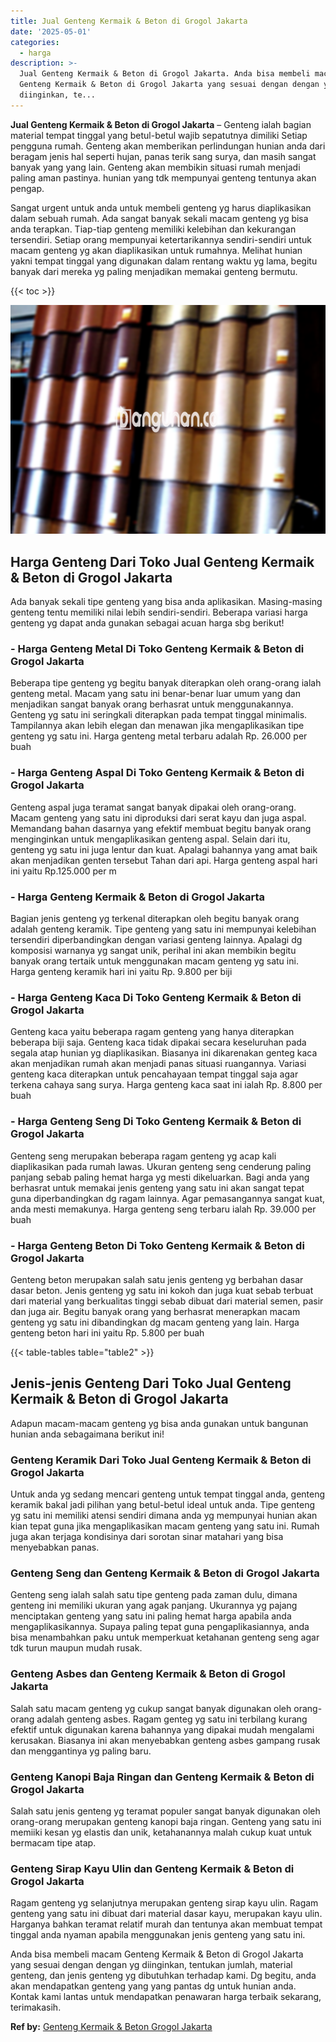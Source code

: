 ```yaml
---
title: Jual Genteng Kermaik & Beton di Grogol Jakarta
date: '2025-05-01'
categories:
  - harga
description: >-
  Jual Genteng Kermaik & Beton di Grogol Jakarta. Anda bisa membeli macam
  Genteng Kermaik & Beton di Grogol Jakarta yang sesuai dengan dengan yg
  diinginkan, te...
---
```


**Jual Genteng Kermaik & Beton di Grogol Jakarta** – Genteng ialah bagian material tempat tinggal yang betul-betul wajib sepatutnya dimiliki Setiap pengguna rumah. Genteng akan memberikan perlindungan hunian anda dari beragam jenis hal seperti hujan, panas terik sang surya, dan masih sangat banyak yang yang lain. Genteng akan membikin situasi rumah menjadi paling aman pastinya. hunian yang tdk mempunyai genteng tentunya akan pengap.

Sangat urgent untuk anda untuk membeli genteng yg harus diaplikasikan dalam sebuah rumah. Ada sangat banyak sekali macam genteng yg bisa anda terapkan. Tiap-tiap genteng memiliki kelebihan dan kekurangan tersendiri. Setiap orang mempunyai ketertarikannya sendiri-sendiri untuk macam genteng yg akan diaplikasikan untuk rumahnya. Melihat hunian yakni tempat tinggal yang digunakan dalam rentang waktu yg lama, begitu banyak dari mereka yg paling menjadikan memakai genteng bermutu.

{{< toc >}}

![Jual Genteng Kermaik & Beton di Grogol Jakarta](/images/genteng-minimalis-murah14.png)

## Harga Genteng Dari Toko Jual Genteng Kermaik & Beton di Grogol Jakarta

Ada banyak sekali tipe genteng yang bisa anda aplikasikan. Masing-masing genteng tentu memiliki nilai lebih sendiri-sendiri. Beberapa variasi harga genteng yg dapat anda gunakan sebagai acuan harga sbg berikut!

### \- Harga Genteng Metal Di Toko Genteng Kermaik & Beton di Grogol Jakarta

Beberapa tipe genteng yg begitu banyak diterapkan oleh orang-orang ialah genteng metal. Macam yang satu ini benar-benar luar umum yang dan menjadikan sangat banyak orang berhasrat untuk menggunakannya. Genteng yg satu ini seringkali diterapkan pada tempat tinggal minimalis. Tampilannya akan lebih elegan dan menawan jika mengaplikasikan tipe genteng yg satu ini. Harga genteng metal terbaru adalah Rp. 26.000 per buah

### \- Harga Genteng Aspal Di Toko Genteng Kermaik & Beton di Grogol Jakarta

Genteng aspal juga teramat sangat banyak dipakai oleh orang-orang. Macam genteng yang satu ini diproduksi dari serat kayu dan juga aspal. Memandang bahan dasarnya yang efektif membuat begitu banyak orang menginginkan untuk mengaplikasikan genteng aspal. Selain dari itu, genteng yg satu ini juga lentur dan kuat. Apalagi bahannya yang amat baik akan menjadikan genten tersebut Tahan dari api. Harga genteng aspal hari ini yaitu Rp.125.000 per m

### \- Harga Genteng Kermaik & Beton di Grogol Jakarta

Bagian jenis genteng yg terkenal diterapkan oleh begitu banyak orang adalah genteng keramik. Tipe genteng yang satu ini mempunyai kelebihan tersendiri diperbandingkan dengan variasi genteng lainnya. Apalagi dg komposisi warnanya yg sangat unik, perihal ini akan membikin begitu banyak orang tertaik untuk menggunakan macam genteng yg satu ini. Harga genteng keramik hari ini yaitu Rp. 9.800 per biji

### \- Harga Genteng Kaca Di Toko Genteng Kermaik & Beton di Grogol Jakarta

Genteng kaca yaitu beberapa ragam genteng yang hanya diterapkan beberapa biji saja. Genteng kaca tidak dipakai secara keseluruhan pada segala atap hunian yg diaplikasikan. Biasanya ini dikarenakan genteg kaca akan menjadikan rumah akan menjadi panas situasi ruangannya. Variasi genteng kaca diterapkan untuk pencahayaan tempat tinggal saja agar terkena cahaya sang surya. Harga genteng kaca saat ini ialah Rp. 8.800 per buah

### \- Harga Genteng Seng Di Toko Genteng Kermaik & Beton di Grogol Jakarta

Genteng seng merupakan beberapa ragam genteng yg acap kali diaplikasikan pada rumah lawas. Ukuran genteng seng cenderung paling panjang sebab paling hemat harga yg mesti dikeluarkan. Bagi anda yang berhasrat untuk memakai jenis genteng yang satu ini akan sangat tepat guna diperbandingkan dg ragam lainnya. Agar pemasangannya sangat kuat, anda mesti memakunya. Harga genteng seng terbaru ialah Rp. 39.000 per buah

### \- Harga Genteng Beton Di Toko Genteng Kermaik & Beton di Grogol Jakarta

Genteng beton merupakan salah satu jenis genteng yg berbahan dasar dasar beton. Jenis genteng yg satu ini kokoh dan juga kuat sebab terbuat dari material yang berkualitas tinggi sebab dibuat dari material semen, pasir dan juga air. Begitu banyak orang yang berhasrat menerapkan macam genteng yg satu ini dibandingkan dg macam genteng yang lain. Harga genteng beton hari ini yaitu Rp. 5.800 per buah

{{< table-tables table="table2" >}}

## Jenis-jenis Genteng Dari Toko Jual Genteng Kermaik & Beton di Grogol Jakarta

Adapun macam-macam genteng yg bisa anda gunakan untuk bangunan hunian anda sebagaimana berikut ini!

### Genteng Keramik Dari Toko Jual Genteng Kermaik & Beton di Grogol Jakarta

Untuk anda yg sedang mencari genteng untuk tempat tinggal anda, genteng keramik bakal jadi pilihan yang betul-betul ideal untuk anda. Tipe genteng yg satu ini memiliki atensi sendiri dimana anda yg mempunyai hunian akan kian tepat guna jika mengaplikasikan macam genteng yang satu ini. Rumah juga akan terjaga kondisinya dari sorotan sinar matahari yang bisa menyebabkan panas.

### Genteng Seng dan Genteng Kermaik & Beton di Grogol Jakarta

Genteng seng ialah salah satu tipe genteng pada zaman dulu, dimana genteng ini memiliki ukuran yang agak panjang. Ukurannya yg pajang menciptakan genteng yang satu ini paling hemat harga apabila anda mengaplikasikannya. Supaya paling tepat guna pengaplikasiannya, anda bisa menambahkan paku untuk memperkuat ketahanan genteng seng agar tdk turun maupun mudah rusak.

### Genteng Asbes dan Genteng Kermaik & Beton di Grogol Jakarta

Salah satu macam genteng yg cukup sangat banyak digunakan oleh orang-orang adalah genteng asbes. Ragam genteg yg satu ini terbilang kurang efektif untuk digunakan karena bahannya yang dipakai mudah mengalami kerusakan. Biasanya ini akan menyebabkan genteng asbes gampang rusak dan menggantinya yg paling baru.

### Genteng Kanopi Baja Ringan dan Genteng Kermaik & Beton di Grogol Jakarta

Salah satu jenis genteng yg teramat populer sangat banyak digunakan oleh orang-orang merupakan genteng kanopi baja ringan. Genteng yang satu ini memiiki kesan yg elastis dan unik, ketahanannya malah cukup kuat untuk bermacam tipe atap.

### Genteng Sirap Kayu Ulin dan Genteng Kermaik & Beton di Grogol Jakarta

Ragam genteng yg selanjutnya merupakan genteng sirap kayu ulin. Ragam genteng yang satu ini dibuat dari material dasar kayu, merupakan kayu ulin. Harganya bahkan teramat relatif murah dan tentunya akan membuat tempat tinggal anda nyaman apabila menggunakan jenis genteng yang satu ini.

Anda bisa membeli macam Genteng Kermaik & Beton di Grogol Jakarta yang sesuai dengan dengan yg diinginkan, tentukan jumlah, material genteng, dan jenis genteng yg dibutuhkan terhadap kami. Dg begitu, anda akan mendapatkan genteng yang yang pantas dg untuk hunian anda. Kontak kami lantas untuk mendapatkan penawaran harga terbaik sekarang, terimakasih.

**Ref by:**  [Genteng Kermaik & Beton  Grogol Jakarta](https://id.wikipedia.org/wiki/Genteng)
